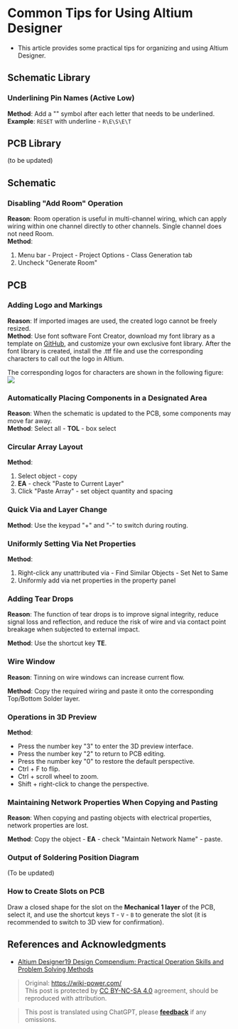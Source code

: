 # Common Tips for Using Altium Designer

- This article provides some practical tips for organizing and using Altium Designer.

## Schematic Library

### Underlining Pin Names (Active Low)

**Method**: Add a "\" symbol after each letter that needs to be underlined.  
**Example**: `RESET` with underline - `R\E\S\E\T`

## PCB Library

(to be updated)

## Schematic

### Disabling "Add Room" Operation

**Reason**: Room operation is useful in multi-channel wiring, which can apply wiring within one channel directly to other channels. Single channel does not need Room.  
**Method**:

1. Menu bar - Project - Project Options - Class Generation tab
2. Uncheck "Generate Room"

## PCB

### Adding Logo and Markings

**Reason**: If imported images are used, the created logo cannot be freely resized.  
**Method**: Use font software Font Creator, download my font library as a template on [GitHub](https://github.com/linyuxuanlin/Modularity_of_Functional_Circuit/tree/master/%E4%B8%93%E7%94%A8%E5%AD%97%E4%BD%93), and customize your own exclusive font library. After the font library is created, install the .ttf file and use the corresponding characters to call out the logo in Altium.

The corresponding logos for characters are shown in the following figure:  
![](https://wiki-media-1253965369.cos.ap-guangzhou.myqcloud.com/img/20200207200606.png)

### Automatically Placing Components in a Designated Area

**Reason**: When the schematic is updated to the PCB, some components may move far away.  
**Method**: Select all - **TOL** - box select

### Circular Array Layout

**Method**:

1. Select object - copy
2. **EA** - check "Paste to Current Layer"
3. Click "Paste Array" - set object quantity and spacing

### Quick Via and Layer Change

**Method**: Use the keypad "+" and "-" to switch during routing.

### Uniformly Setting Via Net Properties

**Method**:

1. Right-click any unattributed via - Find Similar Objects - Set Net to Same
2. Uniformly add via net properties in the property panel

### Adding Tear Drops

**Reason**: The function of tear drops is to improve signal integrity, reduce signal loss and reflection, and reduce the risk of wire and via contact point breakage when subjected to external impact.

**Method**: Use the shortcut key **TE**.

### Wire Window

**Reason**: Tinning on wire windows can increase current flow.

**Method**: Copy the required wiring and paste it onto the corresponding Top/Bottom Solder layer.

### Operations in 3D Preview

**Method**:

- Press the number key "3" to enter the 3D preview interface.
- Press the number key "2" to return to PCB editing.
- Press the number key "0" to restore the default perspective.
- Ctrl + F to flip.
- Ctrl + scroll wheel to zoom.
- Shift + right-click to change the perspective.

### Maintaining Network Properties When Copying and Pasting

**Reason**: When copying and pasting objects with electrical properties, network properties are lost.

**Method**: Copy the object - **EA** - check "Maintain Network Name" - paste.

### Output of Soldering Position Diagram

(To be updated)

### How to Create Slots on PCB

Draw a closed shape for the slot on the **Mechanical 1 layer** of the PCB, select it, and use the shortcut keys `T` - `V` - `B` to generate the slot (it is recommended to switch to 3D view for confirmation).

## References and Acknowledgments

- [Altium Designer19 Design Compendium: Practical Operation Skills and Problem Solving Methods](https://item.jd.com/12756518.html)

> Original: <https://wiki-power.com/>  
> This post is protected by [CC BY-NC-SA 4.0](https://creativecommons.org/licenses/by/4.0/deed.en) agreement, should be reproduced with attribution.

> This post is translated using ChatGPT, please [**feedback**](https://github.com/linyuxuanlin/Wiki_MkDocs/issues/new) if any omissions.
